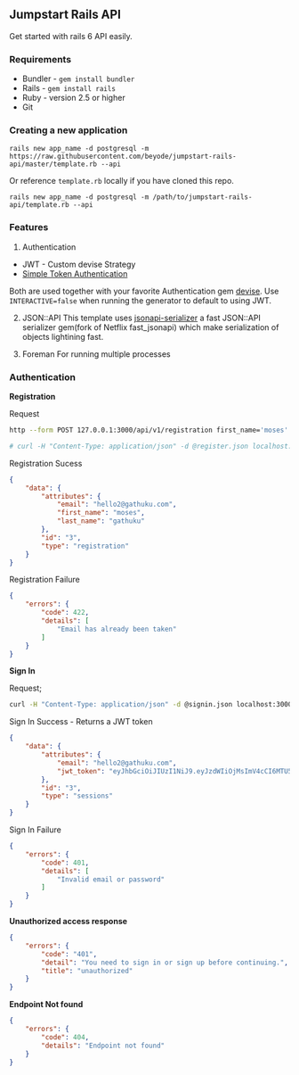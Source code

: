 ## Jumpstart Rails API
Get started with rails 6 API easily.

### Requirements
- Bundler - `gem install bundler`
- Rails - `gem install rails`
- Ruby - version 2.5 or higher
- Git

### Creating a new application
```
rails new app_name -d postgresql -m https://raw.githubusercontent.com/beyode/jumpstart-rails-api/master/template.rb --api
```
Or reference `template.rb` locally if you have cloned this repo.

```
rails new app_name -d postgresql -m /path/to/jumpstart-rails-api/template.rb --api
```

### Features
1. Authentication
 - JWT - Custom devise Strategy
 - [Simple Token Authentication](https://github.com/gonzalo-bulnes/simple_token_authentication)

Both are used together with your favorite Authentication gem [devise](https://github.com/heartcombo/devise).
Use `INTERACTIVE=false` when running the generator to default to using JWT.

2. JSON::API
This template uses [jsonapi-serializer](https://github.com/jsonapi-serializer/jsonapi-serializer) a fast JSON::API serializer gem(fork of Netflix fast_jsonapi) which make serialization of objects lightining fast.

3. Foreman
For running multiple processes

### Authentication
__Registration__

Request

```bash
http --form POST 127.0.0.1:3000/api/v1/registration first_name='moses' last_name='gathuku' email='hello2@gathuku.com' password='secret'

# curl -H "Content-Type: application/json" -d @register.json localhost:3000/api/v1/registration
```

Registration Sucess
```json
{
    "data": {
        "attributes": {
            "email": "hello2@gathuku.com",
            "first_name": "moses",
            "last_name": "gathuku"
        },
        "id": "3",
        "type": "registration"
    }
}
```

Registration Failure
```json
{
    "errors": {
        "code": 422,
        "details": [
            "Email has already been taken"
        ]
    }
}
```

__Sign In__

Request;
```bash
curl -H "Content-Type: application/json" -d @signin.json localhost:3000/api/v1/sessions
```

Sign In Success - Returns a JWT token

```json
{
    "data": {
        "attributes": {
            "email": "hello2@gathuku.com",
            "jwt_token": "eyJhbGciOiJIUzI1NiJ9.eyJzdWIiOjMsImV4cCI6MTU5MDQyODgxOH0.KQuzW2Yrtm8VL7kwlJlx9ipoVbd1jPlYez__wHzByck"
        },
        "id": "3",
        "type": "sessions"
    }
}
```

Sign In Failure  
```json
{
    "errors": {
        "code": 401,
        "details": [
            "Invalid email or password"
        ]
    }
}
```
__Unauthorized access response__
```json
{
    "errors": {
        "code": "401",
        "detail": "You need to sign in or sign up before continuing.",
        "title": "unauthorized"
    }
}
```

__Endpoint Not found__
```json
{
    "errors": {
        "code": 404,
        "details": "Endpoint not found"
    }
}
```
